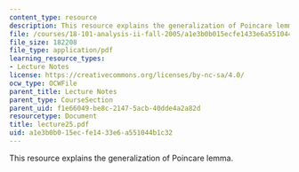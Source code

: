 ```yaml
---
content_type: resource
description: This resource explains the generalization of Poincare lemma.
file: /courses/18-101-analysis-ii-fall-2005/a1e3b0b015ecfe1433e6a551044b1c32_lecture25.pdf
file_size: 182208
file_type: application/pdf
learning_resource_types:
- Lecture Notes
license: https://creativecommons.org/licenses/by-nc-sa/4.0/
ocw_type: OCWFile
parent_title: Lecture Notes
parent_type: CourseSection
parent_uid: f1e66049-be8c-2147-5acb-40dde4a2a82d
resourcetype: Document
title: lecture25.pdf
uid: a1e3b0b0-15ec-fe14-33e6-a551044b1c32
---
```

This resource explains the generalization of Poincare lemma.